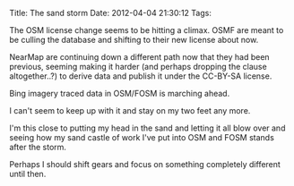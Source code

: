 Title: The sand storm
Date: 2012-04-04 21:30:12
Tags: 

The OSM license change seems to be hitting a climax. OSMF are meant to be culling the database and shifting to their new license about now.

NearMap are continuing down a different path now that they had been previous, seeming making it harder (and perhaps dropping the clause altogether..?) to derive data and publish it under the CC-BY-SA license.

Bing imagery traced data in OSM/FOSM is marching ahead.

I can't seem to keep up with it and stay on my two feet any more.

I'm this close to putting my head in the sand and letting it all blow over and seeing how my sand castle of work I've put into OSM and FOSM stands after the storm.

Perhaps I should shift gears and focus on something completely different until then.